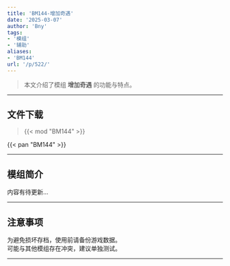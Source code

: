 ```yaml
---
title: 'BM144-增加奇遇'
date: '2025-03-07'
author: 'Bny'
tags:
- '模组'
- '辅助'
aliases:
- 'BM144'
url: '/p/522/'
---
```


> 本文介绍了模组 **增加奇遇** 的功能与特点。

---

## 文件下载  

> {{< mod "BM144" >}}  

{{< pan "BM144" >}}  

---

## 模组简介

>  
内容有待更新...  

---

## 注意事项

>  
为避免损坏存档，使用前请备份游戏数据。  
可能与其他模组存在冲突，建议单独测试。  

---

